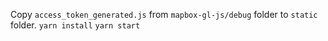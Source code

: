 Copy `access_token_generated.js` from `mapbox-gl-js/debug` folder to `static` folder.
`yarn install`
`yarn start`